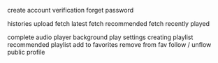 create account
verification
forget password

histories
upload
fetch latest
fetch recommended
fetch recently played

complete audio player
background play
settings
creating playlist
recommended playlist
add to favorites
remove from fav
follow / unflow public profile
